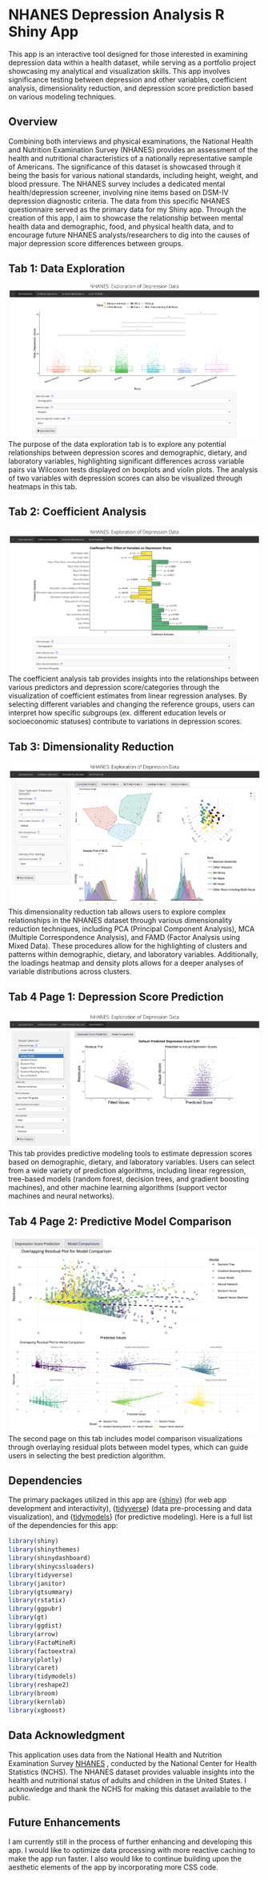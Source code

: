 # NHANES Depression Analysis R Shiny App
This app is an interactive tool designed for those interested in examining depression data within a health dataset, while serving as a portfolio project showcasing my analytical and visualization skills. This app involves significance testing between depression and other variables, coefficient analysis, dimensionality reduction, and depression score prediction based on various modeling techniques.

## Overview
Combining both interviews and physical examinations, the National Health and Nutrition Examination Survey (NHANES) provides an assessment of the health and nutritional characteristics of a nationally representative sample of Americans. The significance of this dataset is showcased through it being the basis for various national standards, including height, weight, and blood pressure. The NHANES survey includes a dedicated mental health/depression screener, involving nine items based on DSM-IV depression diagnostic criteria. The data from this specific NHANES questionnaire served as the primary data for my Shiny app. Through the creation of this app, I aim to showcase the relationship between mental health data and demographic, food, and physical health data, and to encourage future NHANES analysts/researchers to dig into the causes of major depression score differences between groups.

## Tab 1: Data Exploration
![Data Exploration Tab](images/tab1_screenshot_.png)
The purpose of the data exploration tab is to explore any potential relationships between depression scores and demographic, dietary, and laboratory variables, highlighting significant differences across variable pairs via Wilcoxon tests displayed on boxplots and violin plots. The analysis of two variables with depression scores can also be visualized through heatmaps in this tab.

## Tab 2: Coefficient Analysis
![Coefficient Analysis Tab](images/tab2_screenshot.png)
The coefficient analysis tab provides insights into the relationships between various predictors and depression score/categories through the visualization of coefficient estimates from linear regression analyses. By selecting different variables and changing the reference groups, users can interpret how specific subgroups (ex. different education levels or socioeconomic statuses) contribute to variations in depression scores.

## Tab 3: Dimensionality Reduction
![Dimensionality Reduction Tab](images/tab3_screenshot.png)
This dimensionality reduction tab allows users to explore complex relationships in the NHANES dataset through various dimensionality reduction techniques, including PCA (Principal Component Analysis), MCA (Multiple Correspondence Analysis), and FAMD (Factor Analysis using Mixed Data). These procedures allow for the highlighting of clusters and patterns within demographic, dietary, and laboratory variables. Additionally, the loadings heatmap and density plots allows for a deeper analyses of variable distributions across clusters.

## Tab 4 Page 1: Depression Score Prediction
![Score Prediction Tab](images/tab4_screenshot.png)
This tab provides predictive modeling tools to estimate depression scores based on demographic, dietary, and laboratory variables. Users can select from a wide variety of prediction algorithms, including linear regression, tree-based models (random forest, decision trees, and gradient boosting machines), and other machine learning algorithms (support vector machines and neural networks).

## Tab 4 Page 2: Predictive Model Comparison
![Score Prediction Tab](images/tab4_screenshot2.png)
The second page on this tab includes model comparison visualizations through overlaying residual plots between model types, which can guide users in selecting the best prediction algorithm.


## Dependencies
The primary packages utilized in this app are {[shiny](https://shiny.posit.co/)} (for web app development and interactivity), {[tidyverse](https://www.tidyverse.org/)} (data pre-processing and data visualization), and {[tidymodels](https://www.tidymodels.org/)} (for predictive modeling). Here is a full list of the dependencies for this app:
```r
library(shiny)
library(shinythemes)
library(shinydashboard)
library(shinycssloaders)
library(tidyverse)
library(janitor)
library(gtsummary)
library(rstatix)
library(ggpubr)
library(gt)
library(ggdist)
library(arrow)
library(FactoMineR)
library(factoextra)
library(plotly)
library(caret)
library(tidymodels)
library(reshape2)
library(broom)
library(kernlab)
library(xgboost)
```

## Data Acknowledgment
This application uses data from the National Health and Nutrition Examination Survey [NHANES](https://www.cdc.gov/nchs/nhanes/index.htm)
, conducted by the National Center for Health Statistics (NCHS). The NHANES dataset provides valuable insights into the health and nutritional status of adults and children in the United States. I acknowledge and thank the NCHS for making this dataset available to the public.

## Future Enhancements
I am currently still in the process of further enhancing and developing this app. I would like to optimize data processing with more reactive caching to make the app run faster. I also would like to continue building upon the aesthetic elements of the app by incorporating more CSS code.

